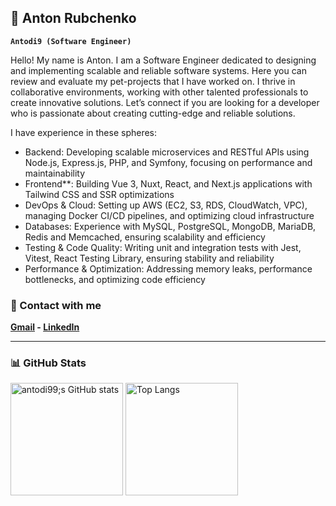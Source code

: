 ## 🎲 Anton Rubchenko

**`Antodi9 (Software Engineer)`**

Hello! My name is Anton. I am a Software Engineer dedicated to designing and implementing scalable and reliable software systems. Here you can review and evaluate my pet-projects that I have worked on. I thrive in collaborative environments, working with other talented professionals to create innovative solutions. Let’s connect if you are looking for a developer who is passionate about creating cutting-edge and reliable solutions.

I have experience in these spheres:

- Backend: Developing scalable microservices and RESTful APIs using Node.js, Express.js, PHP, and Symfony, focusing on performance and maintainability
- Frontend**: Building Vue 3, Nuxt, React, and Next.js applications with Tailwind CSS and SSR optimizations
- DevOps & Cloud: Setting up AWS (EC2, S3, RDS, CloudWatch, VPC), managing Docker CI/CD pipelines, and optimizing cloud infrastructure
- Databases: Experience with MySQL, PostgreSQL, MongoDB, MariaDB, Redis and Memcached, ensuring scalability and efficiency
- Testing & Code Quality: Writing unit and integration tests with Jest, Vitest, React Testing Library, ensuring stability and reliability
- Performance & Optimization: Addressing memory leaks, performance bottlenecks, and optimizing code efficiency

### 📮 Contact with me
**[Gmail](http://rubchenko.anton@gmail.com/) - [LinkedIn](https://www.linkedin.com/in/anton-rubchenko/)**

---

### 📊 GitHub Stats

<p><a href="https://github.com/antodi99/github-readme-stats"><img src="https://github-readme-stats.vercel.app/api?username=antodi99&amp;count_private=true&theme=dark#gh-dark-mode-only" alt="antodi99;s GitHub stats" style="height: 180px;"></a>
<a href="https://github.com/antodi99"><img src="https://github-readme-stats.vercel.app/api/top-langs/?username=antodi99&amp;hide=html&amp;layout=compact&theme=dark#gh-dark-mode-only" alt="Top Langs" style="height: 180px;"></a></p>
